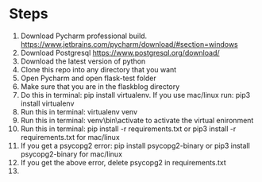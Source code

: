 # Steps
1. Download Pycharm professional build. https://www.jetbrains.com/pycharm/download/#section=windows
2. Download Postgresql https://www.postgresql.org/download/
3. Download the latest version of python
4. Clone this repo into any directory that you want
5. Open Pycharm and open flask-test folder
6. Make sure that you are in the flaskblog directory
7. Do this in terminal: pip install virtualenv. If you use mac/linux run: pip3 install virtualenv
8. Run this in terminal: virtualenv venv
9. Run this in terminal: venv\bin\activate to activate the virtual enironment
10. Run this in terminal: pip install -r requirements.txt or pip3 install -r requirements.txt for mac/linux
11. If you get a psycopg2 error: pip install psycopg2-binary or pip3 install psycopg2-binary for mac/linux
12. If you get the above error, delete psycopg2 in requirements.txt
13. 
